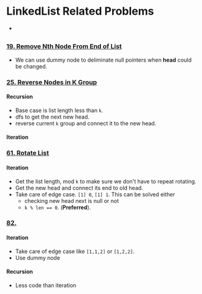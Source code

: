 # LinkedList Related Problems
*

## 
### [19. Remove Nth Node From End of List](https://github.com/weltond/DataStructure/blob/master/LeetCode/linkedlist/19-Remove-Nth-Node-From-End-of-List.md)
- We can use dummy node to deliminate null pointers when **head** could be changed.

### [25. Reverse Nodes in K Group](https://github.com/weltond/DataStructure/blob/master/LeetCode/linkedlist/25-Reverse-Nodes-in-K-Group.md)
#### Recursion
- Base case is list length less than `k`.
- dfs to get the next new head.
- reverse current `k` group and connect it to the new head.

#### Iteration

### [61. Rotate List](https://github.com/weltond/DataStructure/blob/master/LeetCode/linkedlist/Lc61RotateList.java) 
#### Iteration
- Get the list length, mod `k` to make sure we don't have to repeat rotating.
- Get the new head and connect its end to old head.
- Take care of edge case. `[1] 0`, `[1] 1`. This can be solved either
  - checking new head next is null or not
  - `k % len == 0`. (**Preferred**).
  
### [82.](https://github.com/weltond/DataStructure/blob/master/LeetCode/linkedlist/Lc82RemoveDupfromSortedListII.java) 
#### Iteration
- Take care of edge case like `[1,1,2]` or `[1,2,2]`.
- Use dummy node
#### Recursion
- Less code than iteration
